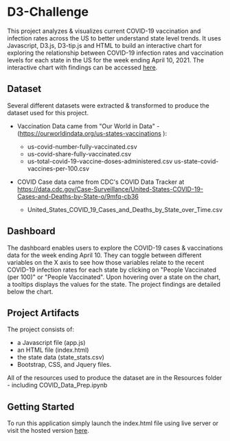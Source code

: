 # D3-Challenge
This project analyzes &amp; visualizes current COVID-19 vaccination and infection rates across the US to better understand state level trends. It uses Javascript, D3.js, D3-tip.js and HTML to build an interactive chart for exploring the relationship between COVID-19 infection rates and vaccination levels for each state in the US for the week ending April 10, 2021. 
The interactive chart with findings can be accessed [here](https://mthorpester.github.io/D3-Challenge/D3_data_journalism/main.html "My Interactive D3 Scatter plot").
## Dataset
Several different datasets were extracted & transformed to produce the dataset used for this project.
-  Vaccination Data came from "Our World in Data" - (https://ourworldindata.org/us-states-vaccinations ):
    - us-covid-number-fully-vaccinated.csv
    - us-covid-share-fully-vaccinated.csv
    - us-total-covid-19-vaccine-doses-administered.csv
    us-state-covid-vaccines-per-100.csv

- COVID Case data came from CDC's COVID Data Tracker at https://data.cdc.gov/Case-Surveillance/United-States-COVID-19-Cases-and-Deaths-by-State-o/9mfq-cb36
    - United_States_COVID_19_Cases_and_Deaths_by_State_over_Time.csv

## Dashboard
The dashboard enables users to explore the COVID-19 cases & vaccinations data for the week ending April 10. They can toggle between different variables on the X axis to see how those variables relate to the recent COVID-19 infection rates for each state by clicking on "People Vaccinated (per 100)" or "People Vaccinated". Upon hovering over a state on the chart, a tooltips displays the values for the state.
The project findings are detailed below the chart.
  
## Project Artifacts
The project consists of:
- a Javascript file (app.js)
- an HTML file (index.html)
- the state data (state_stats.csv)
- Bootstrap, CSS, and Jquery files.

All of the resources used to produce the dataset are in the Resources folder - including COVID_Data_Prep.ipynb

## Getting Started

To run this application simply launch the index.html file using live server or visit the hosted version [here](https://mthorpester.github.io/D3-Challenge/D3_data_journalism/main.html "My Interactive D3 Scatter plot").
